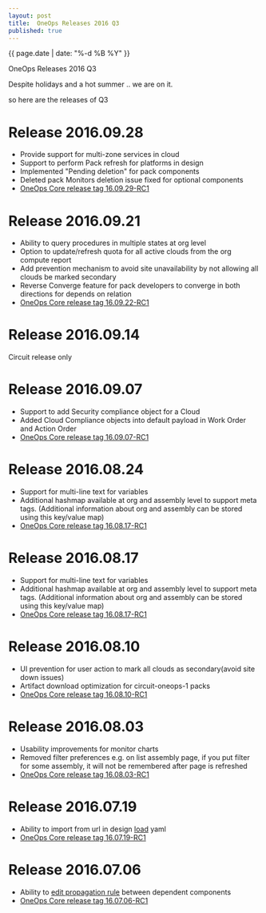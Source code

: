 ```yaml
---
layout: post
title:  OneOps Releases 2016 Q3
published: true
---
```


{{ page.date | date: "%-d %B %Y" }}
<div class="blogtitle">OneOps Releases 2016 Q3</div>

Despite holidays and a hot summer .. we are on it. 

<!--more-->

so here are the releases of Q3


# Release 2016.09.28

- Provide support for multi-zone services in cloud
- Support to perform Pack refresh for platforms in design
- Implemented "Pending deletion" for pack components
- Deleted pack Monitors deletion issue fixed for optional components 
- [OneOps Core release tag 16.09.29-RC1](https://github.com/oneops/display/releases/tag/16.09.29-RC1)

# Release 2016.09.21

- Ability to query procedures in multiple states at org level
- Option to update/refresh quota for all active clouds from the org compute report
- Add prevention mechanism to avoid site unavailability by not allowing all clouds be marked secondary
- Reverse Converge feature for pack developers to converge in both directions for depends on relation
- [OneOps Core release tag 16.09.22-RC1](https://github.com/oneops/display/releases/tag/16.09.22-RC1)

# Release 2016.09.14

Circuit release only

# Release 2016.09.07

- Support to add Security compliance object for a Cloud
- Added Cloud Compliance objects into default payload in Work Order and Action Order
- [OneOps Core release tag 16.09.07-RC1](https://github.com/oneops/display/releases/tag/16.09.07-RC1)

# Release 2016.08.24

- Support for multi-line text for variables
- Additional hashmap available at org and assembly level to support meta tags. (Additional information about org and assembly can be stored using this key/value map)
- [OneOps Core release tag 16.08.17-RC1](https://github.com/oneops/display/releases/tag/16.08.17-RC1)

# Release 2016.08.17

- Support for multi-line text for variables
- Additional hashmap available at org and assembly level to support meta tags. (Additional information about org and assembly can be stored using this key/value map)
- [OneOps Core release tag 16.08.17-RC1](https://github.com/oneops/display/releases/tag/16.08.17-RC1)

# Release 2016.08.10

- UI prevention for user action to mark all clouds as secondary(avoid site down issues)
- Artifact download optimization for circuit-oneops-1 packs
- [OneOps Core release tag 16.08.10-RC1](https://github.com/oneops/display/releases/tag/16.08.10-RC1)

# Release 2016.08.03

- Usability improvements for monitor charts
- Removed filter preferences e.g. on list assembly page, if you put filter for some assembly, it will not be remembered after page is refreshed
- [OneOps Core release tag 16.08.03-RC1](https://github.com/oneops/display/releases/tag/16.08.03-RC1)

# Release 2016.07.19

- Ability to import from url in design [load](/user/references/load.html) yaml
- [OneOps Core release tag 16.07.19-RC1](https://github.com/oneops/display/releases/tag/16.07.19-RC1)

# Release 2016.07.06

- Ability to [edit propagation rule](/user/references/propagation.html) between dependent components
- [OneOps Core release tag 16.07.06-RC1](https://github.com/oneops/display/releases/tag/16.07.06-RC1)
